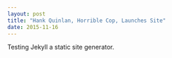 ```yaml
---
layout: post
title: "Hank Quinlan, Horrible Cop, Launches Site"
date: 2015-11-16
---
```


Testing Jekyll a static site generator.
